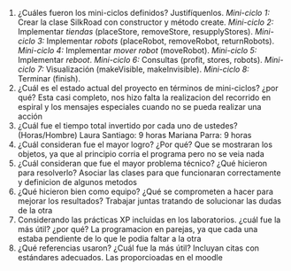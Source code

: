 1. ¿Cuáles fueron los mini-ciclos definidos? Justifíquenlos.
  *Mini-ciclo 1:* Crear la clase SilkRoad con constructor y método create.
  *Mini-ciclo 2:* Implementar *tiendas* (placeStore, removeStore, resupplyStores).
 *Mini-ciclo 3:* Implementar *robots* (placeRobot, removeRobot, returnRobots).
 *Mini-ciclo 4:* Implementar *mover robot* (moveRobot).
 *Mini-ciclo 5:* Implementar *reboot*.
 *Mini-ciclo 6:* Consultas (profit, stores, robots).
 *Mini-ciclo 7:* Visualización (makeVisible, makeInvisible).
 *Mini-ciclo 8:* Terminar (finish).
3. ¿Cuál es el estado actual del proyecto en términos de mini-ciclos? ¿por qué?
   Esta casi completo, nos hizo falta la realizacion del recorrido en espiral y los mensajes especiales cuando no se pueda realizar una acción
5. ¿Cuál fue el tiempo total invertido por cada uno de ustedes? (Horas/Hombre)
   Laura Santiago: 9 horas
   Mariana Parra: 9 horas
6. ¿Cuál consideran fue el mayor logro? ¿Por qué?
   Que se mostraran los objetos, ya que al principio corria el programa pero no se veia nada
7. ¿Cuál consideran que fue el mayor problema técnico? ¿Qué hicieron para resolverlo?
   Asociar las clases para que funcionaran correctamente y definicion de algunos metodos
9. ¿Qué hicieron bien como equipo? ¿Qué se comprometen a hacer para mejorar los resultados?
    Trabajar juntas tratando de solucionar las dudas de la otra
11. Considerando las prácticas XP incluidas en los laboratorios. ¿cuál fue la más útil? ¿por qué?
    La programacion en parejas, ya que cada una estaba pendiente de lo que le podia faltar a la otra
13. ¿Qué referencias usaron? ¿Cuál fue la más útil? Incluyan citas con estándares adecuados.
    Las proporcioadas en el moodle
